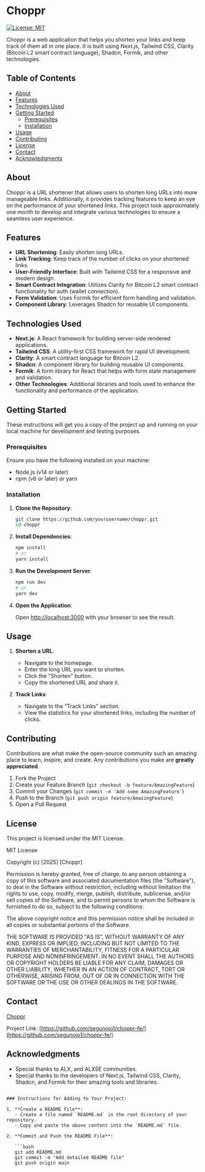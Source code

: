# Choppr

[![License: MIT](https://img.shields.io/badge/License-MIT-yellow.svg)](#license)

Choppr is a web application that helps you shorten your links and keep track of them all in one place. It is built using Next.js, Tailwind CSS, Clarity (Bitcoin L2 smart contract language), Shadcn, Formik, and other technologies.

## Table of Contents

- [About](#about)
- [Features](#features)
- [Technologies Used](#technologies-used)
- [Getting Started](#getting-started)
  - [Prerequisites](#prerequisites)
  - [Installation](#installation)
- [Usage](#usage)
- [Contributing](#contributing)
- [License](#license)
- [Contact](#contact)
- [Acknowledgments](#acknowledgments)

## About

Choppr is a URL shortener that allows users to shorten long URLs into more manageable links. Additionally, it provides tracking features to keep an eye on the performance of your shortened links. This project took approximately one month to develop and integrate various technologies to ensure a seamless user experience.

## Features

- **URL Shortening**: Easily shorten long URLs.
- **Link Tracking**: Keep track of the number of clicks on your shortened links.
- **User-Friendly Interface**: Built with Tailwind CSS for a responsive and modern design.
- **Smart Contract Integration**: Utilizes Clarity for Bitcoin L2 smart contract functionality for auth (wallet connection).
- **Form Validation**: Uses Formik for efficient form handling and validation.
- **Component Library**: Leverages Shadcn for reusable UI components.

## Technologies Used

- **Next.js**: A React framework for building server-side rendered applications.
- **Tailwind CSS**: A utility-first CSS framework for rapid UI development.
- **Clarity**: A smart contract language for Bitcoin L2.
- **Shadcn**: A component library for building reusable UI components.
- **Formik**: A form library for React that helps with form state management and validation.
- **Other Technologies**: Additional libraries and tools used to enhance the functionality and performance of the application.

## Getting Started

These instructions will get you a copy of the project up and running on your local machine for development and testing purposes.

### Prerequisites

Ensure you have the following installed on your machine:

- Node.js (v14 or later)
- npm (v6 or later) or yarn

### Installation

1. **Clone the Repository**:

   ```bash
   git clone https://github.com/yourusername/choppr.git
   cd choppr
   ```

2. **Install Dependencies**:

   ```bash
   npm install
   # or
   yarn install
   ```

3. **Run the Development Server**:

   ```bash
   npm run dev
   # or
   yarn dev
   ```

4. **Open the Application**:

   Open [http://localhost:3000](http://localhost:3000) with your browser to see the result.

## Usage

1. **Shorten a URL**:
   - Navigate to the homepage.
   - Enter the long URL you want to shorten.
   - Click the "Shorten" button.
   - Copy the shortened URL and share it.

2. **Track Links**:
   - Navigate to the "Track Links" section.
   - View the statistics for your shortened links, including the number of clicks.

## Contributing

Contributions are what make the open-source community such an amazing place to learn, inspire, and create. Any contributions you make are **greatly appreciated**.

1. Fork the Project
2. Create your Feature Branch (`git checkout -b feature/AmazingFeature`)
3. Commit your Changes (`git commit -m 'Add some AmazingFeature'`)
4. Push to the Branch (`git push origin feature/AmazingFeature`)
5. Open a Pull Request

## License

This project is licensed under the MIT License.

MIT License

Copyright (c) [2025] [Choppr]

Permission is hereby granted, free of charge, to any person obtaining a copy
of this software and associated documentation files (the "Software"), to deal
in the Software without restriction, including without limitation the rights
to use, copy, modify, merge, publish, distribute, sublicense, and/or sell
copies of the Software, and to permit persons to whom the Software is
furnished to do so, subject to the following conditions:

The above copyright notice and this permission notice shall be included in all
copies or substantial portions of the Software.

THE SOFTWARE IS PROVIDED "AS IS", WITHOUT WARRANTY OF ANY KIND, EXPRESS OR
IMPLIED, INCLUDING BUT NOT LIMITED TO THE WARRANTIES OF MERCHANTABILITY,
FITNESS FOR A PARTICULAR PURPOSE AND NONINFRINGEMENT. IN NO EVENT SHALL THE
AUTHORS OR COPYRIGHT HOLDERS BE LIABLE FOR ANY CLAIM, DAMAGES OR OTHER
LIABILITY, WHETHER IN AN ACTION OF CONTRACT, TORT OR OTHERWISE, ARISING FROM,
OUT OF OR IN CONNECTION WITH THE SOFTWARE OR THE USE OR OTHER DEALINGS IN THE
SOFTWARE.

## Contact

[Choppr](mailto:olusegunkd2017@gmail.com)

Project Link: [https://github.com/segunojo1/choppr-fe/](https://github.com/segunojo1/choppr-fe/)

## Acknowledgments
- Special thanks to ALX, and ALXSE communities.
- Special thanks to the developers of Next.js, Tailwind CSS, Clarity, Shadcn, and Formik for their amazing tools and libraries.
```

### Instructions for Adding to Your Project:

1. **Create a README File**:
   - Create a file named `README.md` in the root directory of your repository.
   - Copy and paste the above content into the `README.md` file.

2. **Commit and Push the README File**:

   ```bash
   git add README.md
   git commit -m "Add detailed README file"
   git push origin main
   ```
